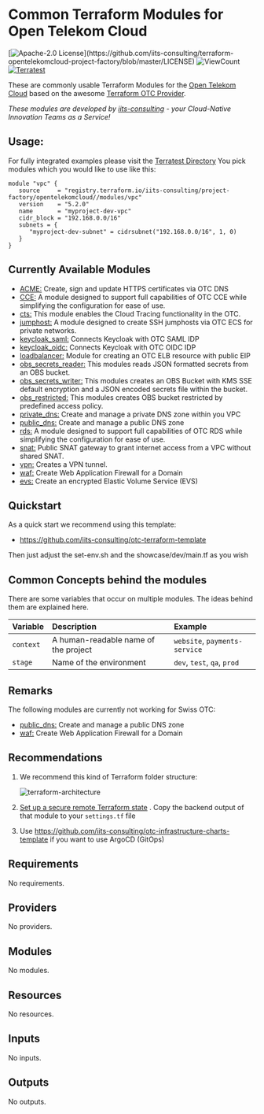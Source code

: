 # Common Terraform Modules for Open Telekom Cloud

[![Apache-2.0 License](https://img.shields.io/badge/License-Apache%202.0-blue.svg?)](https://github.com/iits-consulting/terraform-opentelekomcloud-project-factory/blob/master/LICENSE)
![ViewCount](https://views.whatilearened.today/views/github/iits-consulting/terraform-opentelekomcloud-project-factory.svg)
[![Terratest](https://github.com/iits-consulting/terraform-opentelekomcloud-project-factory/actions/workflows/terratest.yaml/badge.svg)](https://github.com/iits-consulting/terraform-opentelekomcloud-project-factory/actions/workflows/terratest.yaml)

These are commonly usable Terraform Modules for the [Open Telekom Cloud](https://open-telekom-cloud.com) based on the
awesome [Terraform OTC Provider](https://registry.terraform.io/providers/opentelekomcloud/opentelekomcloud/latest/docs).

*These modules are developed by [iits-consulting](https://iits-consulting.de/) - your Cloud-Native Innovation Teams as a
Service!*

## Usage:
For fully integrated examples please visit the [Terratest Directory](https://github.com/iits-consulting/terraform-opentelekomcloud-project-factory/tree/master/Terratest)
You pick modules which you would like to use like this:

```hcl
module "vpc" {
   source     = "registry.terraform.io/iits-consulting/project-factory/opentelekomcloud//modules/vpc"
   version    = "5.2.0"
   name       = "myproject-dev-vpc"
   cidr_block = "192.168.0.0/16"
   subnets = {
      "myproject-dev-subnet" = cidrsubnet("192.168.0.0/16", 1, 0)
   }
}
```

## Currently Available Modules
- [ACME:](https://github.com/iits-consulting/terraform-opentelekomcloud-project-factory/tree/master/modules/acme) Create, sign and update HTTPS certificates via OTC DNS
- [CCE:](https://github.com/iits-consulting/terraform-opentelekomcloud-project-factory/tree/master/modules/cce) A module designed to support full capabilities of OTC CCE while simplifying the configuration for ease of use.
- [cts:](https://github.com/iits-consulting/terraform-opentelekomcloud-project-factory/tree/master/modules/cts) This module enables the Cloud Tracing functionality in the OTC.
- [jumphost:](https://github.com/iits-consulting/terraform-opentelekomcloud-project-factory/tree/master/modules/jumphost) A module designed to create SSH jumphosts via OTC ECS for private networks.
- [keycloak_saml:](https://github.com/iits-consulting/terraform-opentelekomcloud-project-factory/tree/master/modules/keycloak_sso_saml) Connects Keycloak with OTC SAML IDP
- [keycloak_oidc:](https://github.com/iits-consulting/terraform-opentelekomcloud-project-factory/tree/master/modules/keycloak_sso_oidc) Connects Keycloak with OTC OIDC IDP
- [loadbalancer:](https://github.com/iits-consulting/terraform-opentelekomcloud-project-factory/tree/master/modules/loadbalancer) Module for creating an OTC ELB resource with public EIP
- [obs_secrets_reader:](https://github.com/iits-consulting/terraform-opentelekomcloud-project-factory/tree/master/modules/obs_secrets_reader) This modules reads JSON formatted secrets from an OBS bucket.
- [obs_secrets_writer:](https://github.com/iits-consulting/terraform-opentelekomcloud-project-factory/tree/master/modules/obs_secrets_writer) This modules creates an OBS Bucket with KMS SSE default encryption and a JSON encoded secrets file within the bucket.
- [obs_restricted:](https://github.com/iits-consulting/terraform-opentelekomcloud-project-factory/tree/master/modules/obs_restricted) This modules creates OBS bucket restricted by predefined access policy.
- [private_dns:](https://github.com/iits-consulting/terraform-opentelekomcloud-project-factory/tree/master/modules/private_dns) Create and manage a private DNS zone within you VPC
- [public_dns:](https://github.com/iits-consulting/terraform-opentelekomcloud-project-factory/tree/master/modules/public_dns) Create and manage a public DNS zone
- [rds:](https://github.com/iits-consulting/terraform-opentelekomcloud-project-factory/tree/master/modules/rds) A module designed to support full capabilities of OTC RDS while simplifying the configuration for ease of use.
- [snat:](https://github.com/iits-consulting/terraform-opentelekomcloud-project-factory/tree/master/modules/snat) Public SNAT gateway to grant internet access from a VPC without shared SNAT.
- [vpn:](https://github.com/iits-consulting/terraform-opentelekomcloud-project-factory/tree/master/modules/vpn) Creates a VPN tunnel.
- [waf:](https://github.com/iits-consulting/terraform-opentelekomcloud-project-factory/tree/master/modules/waf) Create Web Application Firewall for a Domain
- [evs:](https://github.com/iits-consulting/terraform-opentelekomcloud-project-factory/tree/master/modules/evs) Create an encrypted Elastic Volume Service (EVS)

## Quickstart

As a quick start we recommend using this template: 

- https://github.com/iits-consulting/otc-terraform-template

Then just adjust the set-env.sh and the showcase/dev/main.tf as you wish

## Common Concepts behind the modules

There are some variables that occur on multiple modules. The ideas behind them are explained here.

| Variable   | Description                          | Example                       |
|:-----------|:-------------------------------------|:------------------------------|
| `context`  | A human-readable name of the project | `website`, `payments-service` |
| `stage   ` | Name of the environment              | `dev`, `test`, `qa`, `prod`   |

## Remarks

The following modules are currently not working for Swiss OTC:
- [public_dns:](https://github.com/iits-consulting/terraform-opentelekomcloud-project-factory/tree/master/modules/public_dns) Create and manage a public DNS zone
- [waf:](https://github.com/iits-consulting/terraform-opentelekomcloud-project-factory/tree/master/modules/waf) Create Web Application Firewall for a Domain

## Recommendations

1. We recommend this kind of Terraform folder structure:

   ![terraform-architecture](https://raw.githubusercontent.com/iits-consulting/terraform-opentelekomcloud-project-factory/master/docs/terraform-architecture.png?token=ANLMHOIDTUQL6GGQVNHTC7DAZNHMI)

2. [Set up a secure remote Terraform state](./tf_state_backend)
   . Copy the backend output of that module to your `settings.tf` file
3. Use https://github.com/iits-consulting/otc-infrastructure-charts-template if you want to use ArgoCD (GitOps)

<!-- BEGIN_TF_DOCS -->
## Requirements

No requirements.

## Providers

No providers.

## Modules

No modules.

## Resources

No resources.

## Inputs

No inputs.

## Outputs

No outputs.
<!-- END_TF_DOCS -->